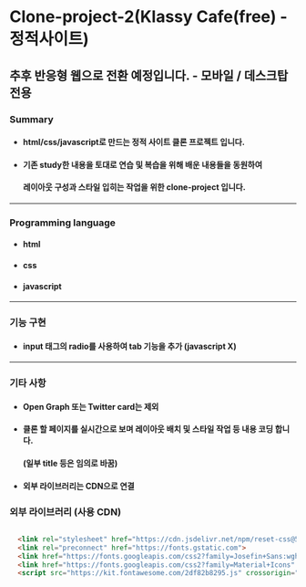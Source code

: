 # Clone-project-2(Klassy Cafe(free) - 정적사이트)

## 추후 반응형 웹으로 전환 예정입니다. - 모바일 / 데스크탑 전용

### Summary
- #### html/css/javascript로 만드는 정적 사이트 클론 프로젝트 입니다.
- #### 기존 study한 내용을 토대로 연습 및 복습을 위해 배운 내용들을 동원하여 
  #### 레이아웃 구성과 스타일 입히는 작업을 위한 clone-project 입니다.

--- 

### Programming language

- #### html
- #### css
- #### javascript

---
### 기능 구현

- #### input 태그의 radio를 사용하여 tab 기능을 추가 (javascript X)


---

### 기타 사항

- #### Open Graph 또는 Twitter card는 제외
- #### 클론 할 페이지를 실시간으로 보며 레이아웃 배치 및 스타일 작업 등 내용 코딩 합니다.
  #### (일부 title 등은 임의로 바꿈)
- #### 외부 라이브러리는 CDN으로 연결

### 외부 라이브러리 (사용 CDN)

```html

  <link rel="stylesheet" href="https://cdn.jsdelivr.net/npm/reset-css@5.0.1/reset.min.css">
  <link rel="preconnect" href="https://fonts.gstatic.com">
  <link href="https://fonts.googleapis.com/css2?family=Josefin+Sans:wght@400;700&display=swap" rel="stylesheet">
  <link href="https://fonts.googleapis.com/css2?family=Material+Icons" rel="stylesheet">
  <script src="https://kit.fontawesome.com/2df82b8295.js" crossorigin="anonymous"></script>

```